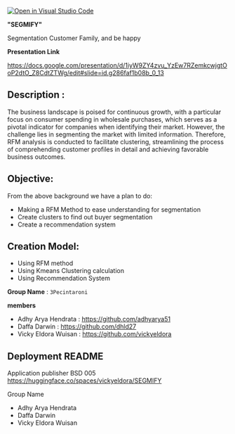 [![Open in Visual Studio Code](https://classroom.github.com/assets/open-in-vscode-718a45dd9cf7e7f842a935f5ebbe5719a5e09af4491e668f4dbf3b35d5cca122.svg)](https://classroom.github.com/online_ide?assignment_repo_id=15178984&assignment_repo_type=AssignmentRepo)


**"SEGMIFY"**

Segmentation Customer Family, and be happy    


**Presentation Link**    

https://docs.google.com/presentation/d/1iyW9ZY4zvu_YzEw7RZemkcwjgtOoP2dtO_Z8CdtZTWg/edit#slide=id.g286faf1b08b_0_13     


## **Description** :     

The business landscape is poised for continuous growth, with a particular focus on consumer spending in wholesale purchases, which serves as a pivotal indicator for companies when identifying their market. However, the challenge lies in segmenting the market with limited information. Therefore, RFM analysis is conducted to facilitate clustering, streamlining the process of comprehending customer profiles in detail and achieving favorable business outcomes.

## **Objective**:    

From the above background we have a plan to do:    
- Making a RFM Method to ease understanding for segmentation    
- Create clusters to find out buyer segmentation    
- Create a recommendation system    

## **Creation Model**: 

- Using RFM method
- Using Kmeans Clustering calculation    
- Using Recommendation System 


**Group Name** : `3Pecintaroni`   

**members**
- Adhy Arya Hendrata    : https://github.com/adhyarya51    
- Daffa Darwin          : https://github.com/dhld27    
- Vicky Eldora Wuisan   : https://github.com/vickyeldora    

## **Deployment README**

Application publisher BSD 005 
https://huggingface.co/spaces/vickyeldora/SEGMIFY   


Group Name 
- Adhy Arya Hendrata
- Daffa Darwin 
- Vicky Eldora Wuisan
